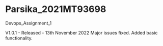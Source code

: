 # Parsika_2021MT93698

Devops_Assignment_1


V1.0.1 - Released - 13th November 2022
Major issues fixed.
Added basic functionality.
